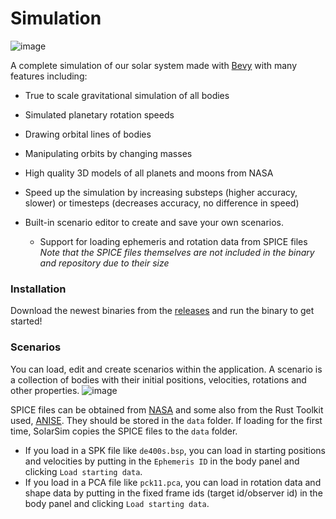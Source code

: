 # Simulation

![image](https://github.com/jan-tennert/Simulation/assets/26686035/45124abd-f053-4b41-9bf9-16a9db9f7ae7)

A complete simulation of our solar system made with [Bevy](https://bevyengine.org/) with many features including:

- True to scale gravitational simulation of all bodies

- Simulated planetary rotation speeds

- Drawing orbital lines of bodies

- Manipulating orbits by changing masses

- High quality 3D models of all planets and moons from NASA

- Speed up the simulation by increasing substeps (higher accuracy, slower) or timesteps (decreases accuracy, no difference in speed)

- Built-in scenario editor to create and save your own scenarios.
  - Support for loading ephemeris and rotation data from SPICE files \
    *Note that the SPICE files themselves are not included in the binary and repository due to their size*

### Installation

Download the newest binaries from the [releases](https://github.com/jan-tennert/Simulation) and run the binary to get started!

### Scenarios

You can load, edit and create scenarios within the application. A scenario is a collection of bodies with their initial positions, velocities, rotations and other properties.
![image](https://github.com/user-attachments/assets/faa0cb63-1bac-4f7d-a341-e363d290ac41)

SPICE files can be obtained from [NASA](https://naif.jpl.nasa.gov/naif/) and some also from the Rust Toolkit used, [ANISE](https://github.com/nyx-space/anise). 
They should be stored in the `data` folder. If loading for the first time, SolarSim copies the SPICE files to the `data` folder.
- If you load in a SPK file like `de400s.bsp`, you can load in starting positions and velocities by putting in the `Ephemeris ID` in the body panel and clicking `Load starting data`.
- If you load in a PCA file like `pck11.pca`, you can load in rotation data and shape data by putting in the fixed frame ids (target id/observer id) in the body panel and clicking `Load starting data`.

